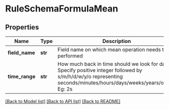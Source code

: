# RuleSchemaFormulaMean

## Properties
Name | Type | Description | Notes
------------ | ------------- | ------------- | -------------
**field_name** | **str** | Field name on which mean operation needs to be performed | 
**time_range** | **str** | How much back in time should we look for data. Specify positive integer followed by s/m/h/d/w/y/o representing seconds/minutes/hours/days/weeks/years/offset. Eg: 2s | 

[[Back to Model list]](../README.md#documentation-for-models) [[Back to API list]](../README.md#documentation-for-api-endpoints) [[Back to README]](../README.md)


